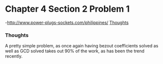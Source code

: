 Chapter 4 Section 2 Problem 1
=============================

-http://www.power-plugs-sockets.com/philippines/ [Thoughts][thoughts]

### Thoughts ###

A pretty simple problem, as once again having bezout coefficients solved as well
as GCD solved takes out 90% of the work, as has been the trend recently.

[thoughts]: #thoughts
